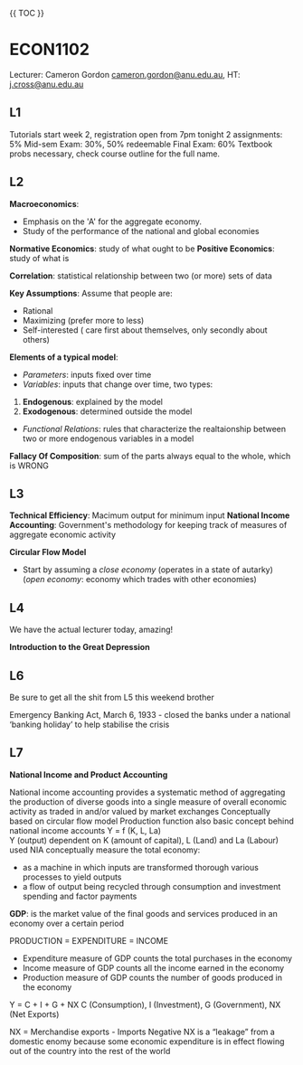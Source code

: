 {{ TOC }}

# ECON1102

Lecturer: Cameron Gordon
cameron.gordon@anu.edu.au, HT: j.cross@anu.edu.au

## L1

Tutorials start week 2, registration open from 7pm tonight
2 assignments: 5%
Mid-sem Exam: 30%, 50% redeemable
Final Exam: 60%
Textbook probs necessary, check course outline for the full name.

## L2

**Macroeconomics**: 
- Emphasis on the 'A' for the aggregate economy.
- Study of the performance of the national and global economies

**Normative Economics**: study of what ought to be
**Positive Economics**: study of what is

**Correlation**: statistical relationship between two (or more) sets of data

**Key Assumptions**: Assume that people are:
- Rational
- Maximizing (prefer more to less)
- Self-interested ( care first about themselves, only secondly about others)

**Elements of a typical model**:
- *Parameters*: inputs fixed over time
- *Variables*: inputs that change over time, two types:
1. **Endogenous**: explained by the model
2. **Exodogenous**: determined outside the model
- *Functional Relations*: rules that characterize the realtaionship between two or more endogenous variables in a model

**Fallacy Of Composition**: sum of the parts always equal to the whole, which is WRONG


## L3

**Technical Efficiency**: Macimum output for minimum input
**National Income Accounting**: Government's methodology for keeping track of measures of aggregate economic activity

**Circular Flow Model**
- Start by assuming a *close economy* (operates in a state of autarky) (*open economy*: economy which trades with other economies)

## L4

We have the actual lecturer today, amazing!

**Introduction to the Great Depression**


## L6

Be sure to get all the shit from L5 this weekend brother

Emergency Banking Act, March 6, 1933 - closed the banks under a national ‘banking holiday’ to help stabilise the crisis

## L7

**National Income and Product Accounting**

National income accounting provides a systematic method of  aggregating the production of diverse goods into a single measure of overall economic activity as traded in and/or valued by market exchanges 
Conceptually based on circular flow model
Production function also basic concept behind national income accounts
Y = f (K, L, La)  
Y (output) dependent on K (amount of capital), L (Land) and La (Labour) used
NIA conceptually measure the total economy:
- as a machine in which inputs are transformed thorough various processes to yield outputs
- a flow of output being recycled through consumption and investment spending and factor payments

**GDP**: is the market value of the final goods and services produced in an economy over a certain period

PRODUCTION = EXPENDITURE = INCOME
- Expenditure measure of GDP counts the total purchases in the economy
- Income measure of GDP counts all the income earned in the economy
- Production measure of GDP counts the number of goods produced in the economy

Y = C + I + G + NX
C (Consumption), I (Investment), G (Government), NX (Net Exports)

NX = Merchandise exports - Imports
Negative NX is a “leakage” from a domestic enomy because some economic expenditure is in effect flowing out of the country into the rest of the world